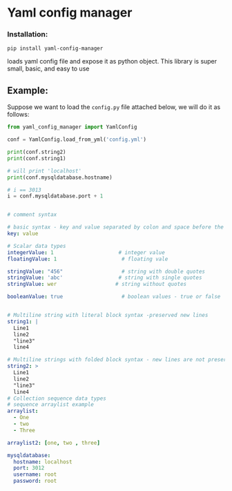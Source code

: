 # Yaml config manager

### Installation:
```
pip install yaml-config-manager
```

loads yaml config file and expose it as python object.
This library is super small, basic, and easy to use

## Example:

Suppose we want to load the `config.py` file attached below, 
we will do it as follows:


```python
from yaml_config_manager import YamlConfig

conf = YamlConfig.load_from_yml('config.yml')

print(conf.string2)
print(conf.string1)

# will print 'localhost'
print(conf.mysqldatabase.hostname)

# i == 3013
i = conf.mysqldatabase.port + 1

```



```yml

# comment syntax

# basic syntax - key and value separated by colon and space before the value
key: value

# Scalar data types
integerValue: 1                     # integer value
floatingValue: 1                     # floating vale

stringValue: "456"                   # string with double quotes
stringValue: 'abc'                  # string with single quotes
stringValue: wer                   # string without quotes

booleanValue: true                   # boolean values - true or false


# Multiline string with literal block syntax -preserved new lines
string1: |
  Line1
  line2
  "line3"
  line4

# Multiline strings with folded block syntax - new lines are not preserved, leading and trailing spaces are ignore
string2: >
  Line1
  line2
  "line3"
  line4
# Collection sequence data types
# sequence arraylist example
arraylist:
  - One
  - two
  - Three

arraylist2: [one, two , three]

mysqldatabase:
  hostname: localhost
  port: 3012
  username: root
  password: root
```


